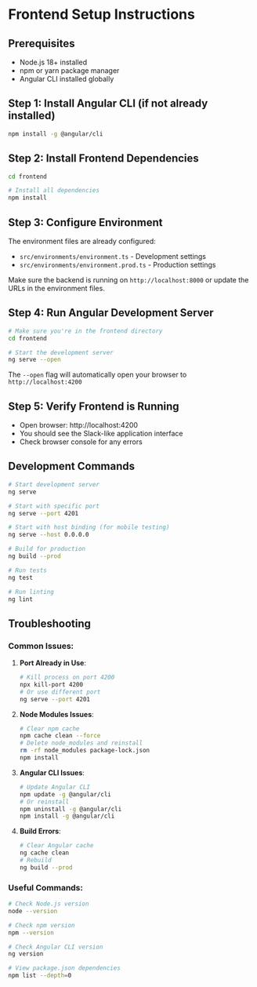 # Frontend Setup Instructions

## Prerequisites
- Node.js 18+ installed
- npm or yarn package manager
- Angular CLI installed globally

## Step 1: Install Angular CLI (if not already installed)

```bash
npm install -g @angular/cli
```

## Step 2: Install Frontend Dependencies

```bash
cd frontend

# Install all dependencies
npm install
```

## Step 3: Configure Environment

The environment files are already configured:
- `src/environments/environment.ts` - Development settings
- `src/environments/environment.prod.ts` - Production settings

Make sure the backend is running on `http://localhost:8000` or update the URLs in the environment files.

## Step 4: Run Angular Development Server

```bash
# Make sure you're in the frontend directory
cd frontend

# Start the development server
ng serve --open
```

The `--open` flag will automatically open your browser to `http://localhost:4200`

## Step 5: Verify Frontend is Running

- Open browser: http://localhost:4200
- You should see the Slack-like application interface
- Check browser console for any errors

## Development Commands

```bash
# Start development server
ng serve

# Start with specific port
ng serve --port 4201

# Start with host binding (for mobile testing)
ng serve --host 0.0.0.0

# Build for production
ng build --prod

# Run tests
ng test

# Run linting
ng lint
```

## Troubleshooting

### Common Issues:

1. **Port Already in Use**:
   ```bash
   # Kill process on port 4200
   npx kill-port 4200
   # Or use different port
   ng serve --port 4201
   ```

2. **Node Modules Issues**:
   ```bash
   # Clear npm cache
   npm cache clean --force
   # Delete node_modules and reinstall
   rm -rf node_modules package-lock.json
   npm install
   ```

3. **Angular CLI Issues**:
   ```bash
   # Update Angular CLI
   npm update -g @angular/cli
   # Or reinstall
   npm uninstall -g @angular/cli
   npm install -g @angular/cli
   ```

4. **Build Errors**:
   ```bash
   # Clear Angular cache
   ng cache clean
   # Rebuild
   ng build --prod
   ```

### Useful Commands:

```bash
# Check Node.js version
node --version

# Check npm version
npm --version

# Check Angular CLI version
ng version

# View package.json dependencies
npm list --depth=0
```
